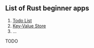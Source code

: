 ## List of Rust beginner apps
1. [Todo List](/todo-list/README.md)
2. [Key-Value Store](/key-value-store/README.md)
3. ...

TODO